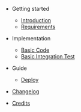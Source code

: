 - Getting started

  - [Introduction](/#introduction)
  - [Requirements](/#requirements)

- Implementation

  - [Basic Code](/#Basic-Code)
  - [Basic Integration Test](/#Basic-Integration-Test)
  
- Guide

  - [Deploy](deploy.md)

- [Changelog](changelog.md)
- [Credits](changelog.md)
